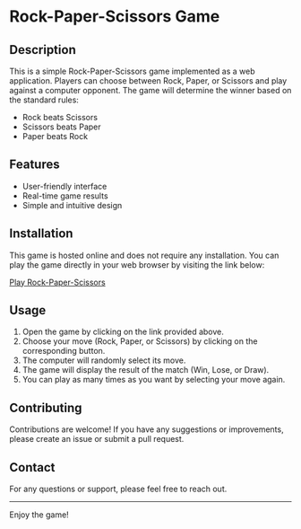 # Rock-Paper-Scissors Game

## Description

This is a simple Rock-Paper-Scissors game implemented as a web application. Players can choose between Rock, Paper, or Scissors and play against a computer opponent. The game will determine the winner based on the standard rules:
- Rock beats Scissors
- Scissors beats Paper
- Paper beats Rock

## Features

- User-friendly interface
- Real-time game results
- Simple and intuitive design

## Installation

This game is hosted online and does not require any installation. You can play the game directly in your web browser by visiting the link below:

[Play Rock-Paper-Scissors](https://rock-paper-scissors-kkk.netlify.app/)

## Usage

1. Open the game by clicking on the link provided above.
2. Choose your move (Rock, Paper, or Scissors) by clicking on the corresponding button.
3. The computer will randomly select its move.
4. The game will display the result of the match (Win, Lose, or Draw).
5. You can play as many times as you want by selecting your move again.

## Contributing

Contributions are welcome! If you have any suggestions or improvements, please create an issue or submit a pull request.

## Contact

For any questions or support, please feel free to reach out.

---

Enjoy the game!
